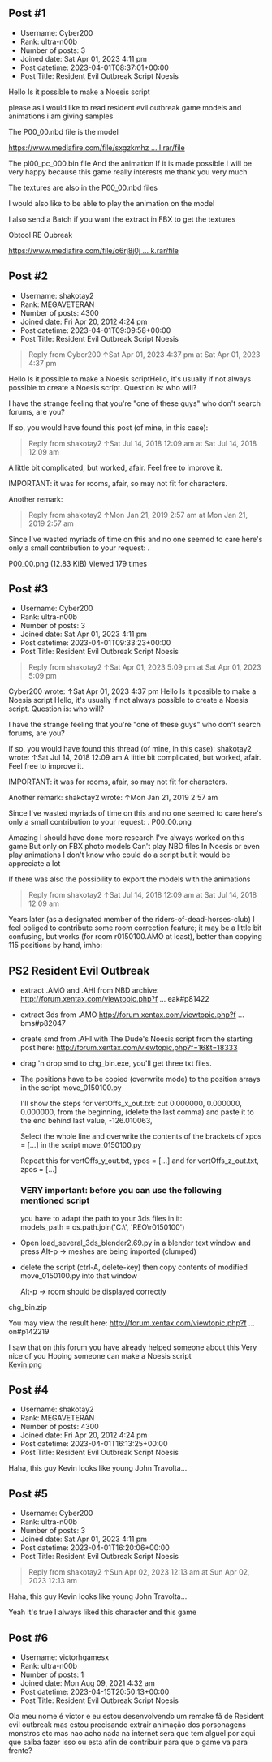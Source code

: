 ## Post #1
- Username: Cyber200
- Rank: ultra-n00b
- Number of posts: 3
- Joined date: Sat Apr 01, 2023 4:11 pm
- Post datetime: 2023-04-01T08:37:01+00:00
- Post Title: Resident Evil Outbreak Script Noesis

Hello Is it possible to make a Noesis script

please as i would like to read resident evil outbreak game models and animations i am giving samples

The P00_00.nbd file
is the model

[https://www.mediafire.com/file/sxgzkmhz ... l.rar/file](https://www.mediafire.com/file/sxgzkmhzzlzf5a4/Model.rar/file)

The pl00_pc_000.bin file
And the animation If it is made possible I will be very happy because this game really interests me thank you very much

The textures are also in the P00_00.nbd files

I would also like to be able to play the animation on the model

I also send a Batch if you want the extract in FBX
to get the textures

Obtool RE Oubreak

[https://www.mediafire.com/file/o6rj8j0j ... k.rar/file](https://www.mediafire.com/file/o6rj8j0jcn1zx5x/Obtool_RE_Oubreak.rar/file)
## Post #2
- Username: shakotay2
- Rank: MEGAVETERAN
- Number of posts: 4300
- Joined date: Fri Apr 20, 2012 4:24 pm
- Post datetime: 2023-04-01T09:09:58+00:00
- Post Title: Resident Evil Outbreak Script Noesis

> Reply from Cyber200 ↑Sat Apr 01, 2023 4:37 pm at Sat Apr 01, 2023 4:37 pm
>
> 
Hello Is it possible to make a Noesis scriptHello, it's usually if not always possible to create a Noesis script. Question is: who will?   

I have the strange feeling that you're "one of these guys" who don't search forums, are you?  

If so, you would have found this post (of mine, in this case):

> Reply from shakotay2 ↑Sat Jul 14, 2018 12:09 am at Sat Jul 14, 2018 12:09 am
>
> 
A little bit complicated, but worked, afair. Feel free to improve it.

IMPORTANT: it was for rooms, afair, so may not fit for characters.

Another remark:

> Reply from shakotay2 ↑Mon Jan 21, 2019 2:57 am at Mon Jan 21, 2019 2:57 am
>
> 

Since I've wasted myriads of time on this and no one seemed to care here's only a small contribution to your request:
.



P00_00.png (12.83 KiB) Viewed 179 times
## Post #3
- Username: Cyber200
- Rank: ultra-n00b
- Number of posts: 3
- Joined date: Sat Apr 01, 2023 4:11 pm
- Post datetime: 2023-04-01T09:33:23+00:00
- Post Title: Resident Evil Outbreak Script Noesis

> Reply from shakotay2 ↑Sat Apr 01, 2023 5:09 pm at Sat Apr 01, 2023 5:09 pm
>
> 
Cyber200 wrote: ↑Sat Apr 01, 2023 4:37 pm
Hello Is it possible to make a Noesis script
Hello, it's usually if not always possible to create a Noesis script. Question is: who will?   

I have the strange feeling that you're "one of these guys" who don't search forums, are you?  

If so, you would have found this thread (of mine, in this case):
shakotay2 wrote: ↑Sat Jul 14, 2018 12:09 am
A little bit complicated, but worked, afair. Feel free to improve it.

IMPORTANT: it was for rooms, afair, so may not fit for characters.

Another remark:
shakotay2 wrote: ↑Mon Jan 21, 2019 2:57 am

Since I've wasted myriads of time on this and no one seemed to care here's only a small contribution to your request:
.
P00_00.png

Amazing I should have done more research I've always worked on this game But only on FBX photo models Can't play NBD files In Noesis or even play animations I don't know who could do a script but it would be appreciate a lot   

If there was also the possibility to export the models with the animations


> Reply from shakotay2 ↑Sat Jul 14, 2018 12:09 am at Sat Jul 14, 2018 12:09 am
>
> 
Years later (as a designated member of the riders-of-dead-horses-club)  I feel obliged to contribute some room correction feature; it may be a little bit confusing, but works (for room r0150100.AMO at least), better than copying 115 positions by hand, imho:


PS2 Resident Evil Outbreak
--------------------------

- extract .AMO and .AHI from NBD archive:
http://forum.xentax.com/viewtopic.php?f ... eak#p81422

- extract 3ds from .AMO
http://forum.xentax.com/viewtopic.php?f ... bms#p82047

- create smd from .AHI with The Dude's Noesis script from the starting post here:
http://forum.xentax.com/viewtopic.php?f=16&t=18333

- drag 'n drop smd to chg_bin.exe, you'll get three txt files.

- The positions have to be copied (overwrite mode) to the position arrays
  in the script move_0150100.py

  I'll show the steps for vertOffs_x_out.txt:
  cut 0.000000, 0.000000, 0.000000, from the beginning, (delete the last comma) 
  and paste it to the end behind last value, -126.010063,

  Select the whole line and overwrite the contents of the brackets of
  xpos = [...]
  in the script move_0150100.py

  Repeat this for vertOffs_y_out.txt, ypos = [...]
  and for vertOffs_z_out.txt, zpos = [...]

  ### VERY important: before you can use the following mentioned script
  you have to adapt the path to your 3ds files in it:  
  models_path = os.path.join('C:\\', 'REO\\r0150100')

- Open load_several_3ds_blender2.69.py in a blender text window
  and press Alt-p -> meshes are being imported (clumped)

- delete the script (ctrl-A, delete-key) then
  copy contents of modified move_0150100.py into that window

  Alt-p -> room should be displayed correctly

chg_bin.zip

You may view the result here:
http://forum.xentax.com/viewtopic.php?f ... on#p142219

I saw that on this forum you have already helped someone about this Very nice of you Hoping someone can make a Noesis script  
[Kevin.png](https://xentaxbackup.github.io/file/23621_Kevin.png)
## Post #4
- Username: shakotay2
- Rank: MEGAVETERAN
- Number of posts: 4300
- Joined date: Fri Apr 20, 2012 4:24 pm
- Post datetime: 2023-04-01T16:13:25+00:00
- Post Title: Resident Evil Outbreak Script Noesis

Haha, this guy Kevin looks like young  John Travolta...
## Post #5
- Username: Cyber200
- Rank: ultra-n00b
- Number of posts: 3
- Joined date: Sat Apr 01, 2023 4:11 pm
- Post datetime: 2023-04-01T16:20:06+00:00
- Post Title: Resident Evil Outbreak Script Noesis

> Reply from shakotay2 ↑Sun Apr 02, 2023 12:13 am at Sun Apr 02, 2023 12:13 am
>
> 
Haha, this guy Kevin looks like young  John Travolta...

Yeah it's true I always liked this character and this game
## Post #6
- Username: victorhgamesx
- Rank: ultra-n00b
- Number of posts: 1
- Joined date: Mon Aug 09, 2021 4:32 am
- Post datetime: 2023-04-15T20:50:13+00:00
- Post Title: Resident Evil Outbreak Script Noesis

Ola meu nome é victor e eu estou desenvolvendo um remake fã de Resident evil outbreak
mas estou precisando extrair animação dos porsonagens monstros etc mas nao acho nada na internet sera que tem alguel por aqui que saiba fazer isso ou esta afin de contribuir para que o game va para frente?

